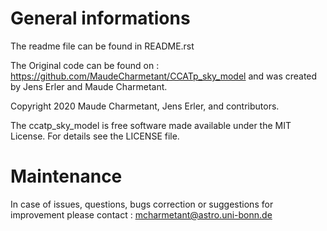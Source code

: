 General informations
====================

The readme file can be found in README.rst

The Original code can be found on : https://github.com/MaudeCharmetant/CCATp_sky_model  and was created by Jens Erler and Maude Charmetant. 


Copyright 2020 Maude Charmetant, Jens Erler, and contributors.

The ccatp_sky_model is free software made available under the MIT License. For details see
the LICENSE file.


Maintenance 
===========

In case of issues, questions, bugs correction or suggestions for improvement please contact : mcharmetant@astro.uni-bonn.de
